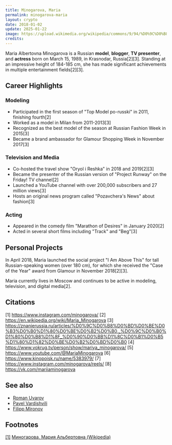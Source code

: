 ```yaml
---
title: Minogarova, Maria
permalink: minogarova-maria
layout: crypto
date: 2018-01-02
update: 2025-01-22
image: https://upload.wikimedia.org/wikipedia/commons/9/94/%D0%9C%D0%B8%D0%BD%D0%BE%D0%B3%D0%B0%D1%80%D0%BE%D0%B2%D0%B0.jpg
credits:
---
```


Maria Albertovna Minogarova is a Russian **model**, **blogger**, **TV presenter**, and **actress** born on March 15, 1989, in Krasnodar, Russia[2][3]. Standing at an impressive height of 184-185 cm, she has made significant achievements in multiple entertainment fields[2][3].

## Career Highlights

### Modeling
- Participated in the first season of "Top Model po-russki" in 2011, finishing fourth[2]
- Worked as a model in Milan from 2011-2013[3]
- Recognized as the best model of the season at Russian Fashion Week in 2015[3]
- Became a brand ambassador for Glamour Shopping Week in November 2017[3]

### Television and Media
- Co-hosted the travel show "Oryol i Reshka" in 2018 and 2019[2][3]
- Became the presenter of the Russian version of "Project Runway" on the Friday! TV channel[2]
- Launched a YouTube channel with over 200,000 subscribers and 27 million views[3]
- Hosts an original news program called "Pozavchera's News" about fashion[3]

### Acting
- Appeared in the comedy film "Marathon of Desires" in January 2020[2]
- Acted in several short films including "Track" and "Beg"[3]

## Personal Projects
In April 2018, Maria launched the social project "I Am Above This" for tall Russian-speaking women (over 180 cm), for which she received the "Case of the Year" award from Glamour in November 2018[2][3].

Maria currently lives in Moscow and continues to be active in modeling, television, and digital media[2].

## Citations

[1] https://www.instagram.com/minogarova/
[2] https://en.wikipedia.org/wiki/Maria_Minogarova
[3] https://znanierussia.ru/articles/%D0%9C%D0%B8%D0%BD%D0%BE%D0%B3%D0%B0%D1%80%D0%BE%D0%B2%D0%B0,_%D0%9C%D0%B0%D1%80%D0%B8%D1%8F_%D0%90%D0%BB%D1%8C%D0%B1%D0%B5%D1%80%D1%82%D0%BE%D0%B2%D0%BD%D0%B0
[4] https://www.vokrug.tv/person/show/mariya_minogarova/
[5] https://www.youtube.com/@MariaMinogarova
[6] https://www.kinopoisk.ru/name/5383979/
[7] https://www.instagram.com/minogarova/reels/
[8] https://vk.com/mariiaminogarova

## See also

+ [Roman Uvarov](uvarov-roman)
+ [Pavel Vardishvili](vardishvili-pavel)
+ [Filipp Mironov](mironov-filipp)

## Footnotes

[[1]](#a1) <span id="f1"></span> [Миногарова, Мария Альбертовна (Wikipedia)](https://ru.wikipedia.org/wiki/Миногарова,_Мария_Альбертовна)
